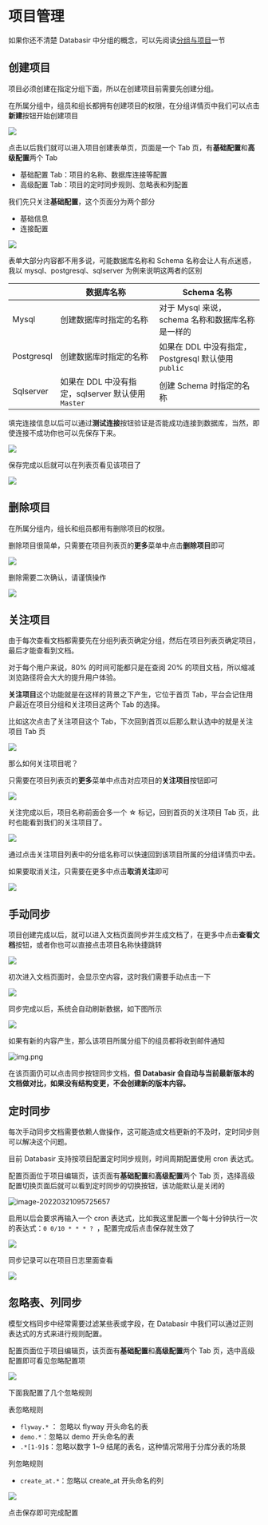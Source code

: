 # 项目管理
如果你还不清楚 Databasir 中分组的概念，可以先阅读[分组与项目](/README/group-and-project/index.md)一节

## 创建项目

项目必须创建在指定分组下面，所以在创建项目前需要先创建分组。

在所属分组中，组员和组长都拥有创建项目的权限，在分组详情页中我们可以点击**新建**按钮开始创建项目

![](img/project-create1.png)

点击以后我们就可以进入项目创建表单页，页面是一个 Tab 页，有**基础配置**和**高级配置**两个 Tab

- 基础配置 Tab：项目的名称、数据库连接等配置
- 高级配置 Tab：项目的定时同步规则、忽略表和列配置

我们先只关注**基础配置**，这个页面分为两个部分

- 基础信息
- 连接配置

![](img/project-create2.png)

表单大部分内容都不用多说，可能数据库名称和 Schema 名称会让人有点迷惑，我以 mysql、postgresql、sqlserver 为例来说明这两者的区别

|            | 数据库名称                                          | Schema 名称                                         |
| ---------- | --------------------------------------------------- | --------------------------------------------------- |
| Mysql      | 创建数据库时指定的名称                              | 对于 Mysql 来说，schema 名称和数据库名称是一样的    |
| Postgresql | 创建数据库时指定的名称                              | 如果在 DDL 中没有指定，Postgresql 默认使用 `public` |
| Sqlserver  | 如果在 DDL 中没有指定，sqlserver 默认使用  `Master` | 创建 Schema 时指定的名称                            |

填完连接信息以后可以通过**测试连接**按钮验证是否能成功连接到数据库，当然，即使连接不成功你也可以先保存下来。

![](img/project-create3.png)

保存完成以后就可以在列表页看见该项目了

![](img/project-create4.png)



## 删除项目

在所属分组内，组长和组员都用有删除项目的权限。

删除项目很简单，只需要在项目列表页的**更多**菜单中点击**删除项目**即可

![](img/project-delete1.png)

删除需要二次确认，请谨慎操作

![](img/project-delete2.png)



## 关注项目

由于每次查看文档都需要先在分组列表页确定分组，然后在项目列表页确定项目，最后才能查看到文档。

对于每个用户来说，80% 的时间可能都只是在查阅 20% 的项目文档，所以缩减浏览路径将会大大的提升用户体验。

**关注项目**这个功能就是在这样的背景之下产生，它位于首页 Tab，平台会记住用户最近在项目分组和关注项目这两个 Tab 的选择。

比如这次点击了关注项目这个 Tab，下次回到首页以后那么默认选中的就是关注项目 Tab 页

![](img/project-fav1.png)



那么如何关注项目呢？

只需要在项目列表页的**更多**菜单中点击对应项目的**关注项目**按钮即可

![](img/project-fav2.png)

关注完成以后，项目名称前面会多一个 ☆ 标记，回到首页的关注项目 Tab 页，此时也能看到我们的关注项目了。

![](img/project-fav3.png)



通过点击关注项目列表中的分组名称可以快速回到该项目所属的分组详情页中去。

如果要取消关注，只需要在更多中点击**取消关注**即可

![](img/project-fav4.png)

## 手动同步

项目创建完成以后，就可以进入文档页面同步并生成文档了，在更多中点击**查看文档**按钮，或者你也可以直接点击项目名称快捷跳转

![](img/project-sync1.png)

初次进入文档页面时，会显示空内容，这时我们需要手动点击一下

![](img/project-sync2.png)

同步完成以后，系统会自动刷新数据，如下图所示

![](img/project-sync3.png)

如果有新的内容产生，那么该项目所属分组下的组员都将收到邮件通知

![img.png](img/project-sync4.png)

在该页面仍可以点击同步按钮同步文档，**但 Databasir 会自动与当前最新版本的文档做对比，如果没有结构变更，不会创建新的版本内容。**

## 定时同步

每次手动同步文档需要依赖人做操作，这可能造成文档更新的不及时，定时同步则可以解决这个问题。

目前 Databasir 支持按项目配置定时同步规则，时间周期配置使用 cron 表达式。

配置页面位于项目编辑页，该页面有**基础配置**和**高级配置**两个 Tab 页，选择高级配置切换页面后就可以看到定时同步的切换按钮，该功能默认是关闭的

![image-20220321095725657](img/project-schedule1.png)

启用以后会要求再输入一个 cron 表达式，比如我这里配置一个每十分钟执行一次的表达式：`0 0/10 * * * ? `，配置完成后点击保存就生效了

![](img/project-schedule2.png)

同步记录可以在项目日志里面查看

![](img/project-schedule3.png)

## 忽略表、列同步

模型文档同步中经常需要过滤某些表或字段，在 Databasir 中我们可以通过正则表达式的方式来进行规则配置。

配置页面位于项目编辑页，该页面有**基础配置**和**高级配置**两个 Tab 页，选中高级配置即可看见忽略配置项

![](img/project-ignore1.png)

下面我配置了几个忽略规则

表忽略规则

- `flyway.*` ： 忽略以 flyway 开头命名的表
- `demo.*`：忽略以 demo 开头命名的表
- `.*[1-9]$`：忽略以数字 1~9 结尾的表名，这种情况常用于分库分表的场景

列忽略规则

- `create_at.*`：忽略以 create_at 开头命名的列

![](img/project-ignore2.png)

点击保存即可完成配置

